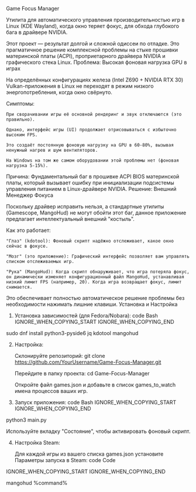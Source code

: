 Game Focus Manager

Утилита для автоматического управления производительностью игр в Linux (KDE Wayland), когда окно теряет фокус, для обхода глубокого бага в драйвере NVIDIA.

Этот проект — результат долгой и сложной одиссеи по отладке. Это прагматичное решение комплексной проблемы на стыке прошивки материнской платы (ACPI), проприетарного драйвера NVIDIA и графического стека Linux.
Проблема: Высокая фоновая нагрузка GPU в играх

На определённых конфигурациях железа (Intel Z690 + NVIDIA RTX 30) Vulkan-приложения в Linux не переходят в режим низкого энергопотребления, когда окно свёрнуто.

Симптомы:

    При сворачивании игры её основной рендеринг и звук отключаются (это правильно).

    Однако, интерфейс игры (UI) продолжает отрисовываться с избыточно высоким FPS.

    Это создаёт постоянную фоновую нагрузку на GPU в 60-80%, вызывая ненужный нагрев и шум вентиляторов.

    На Windows на том же самом оборудовании этой проблемы нет (фоновая нагрузка 5-15%).

Причина: Фундаментальный баг в прошивке ACPI BIOS материнской платы, который вызывает ошибку при инициализации подсистемы управления питанием в Linux-драйвере NVIDIA.
Решение: Внешний Менеджер Фокуса

Поскольку драйвер исправить нельзя, а стандартные утилиты (Gamescope, MangoHud) не могут обойти этот баг, данное приложение предлагает интеллектуальный внешний "костыль".

Как это работает:

    "Глаз" (kdotool): Фоновый скрипт надёжно отслеживает, какое окно сейчас в фокусе.

    "Мозг" (это приложение): Графический интерфейс позволяет вам управлять списком отслеживаемых игр.

    "Рука" (MangoHud): Когда скрипт обнаруживает, что игра потеряла фокус, он динамически изменяет конфигурационный файл MangoHud, устанавливая низкий лимит FPS (например, 20). Когда игра возвращает фокус, лимит снимается.

Это обеспечивает полностью автоматическое решение проблемы без необходимости нажимать лишние клавиши.
Установка и Настройка

1. Установка зависимостей (для Fedora/Nobara):
code Bash
IGNORE_WHEN_COPYING_START
IGNORE_WHEN_COPYING_END

    
sudo dnf install python3-pyside6 jq kdotool mangohud

  

2. Настройка:

    Склонируйте репозиторий: git clone https://github.com/YourUsername/Game-Focus-Manager.git

    Перейдите в папку проекта: cd Game-Focus-Manager

    Откройте файл games.json и добавьте в список games_to_watch имена процессов ваших игр.

3. Запуск приложения:
code Bash
IGNORE_WHEN_COPYING_START
IGNORE_WHEN_COPYING_END

    
python3 main.py

  

Используйте вкладку "Состояние", чтобы активировать фоновый скрипт.

4. Настройка Steam:

    Для каждой игры из вашего списка games.json установите Параметры запуска в Steam:
    code Code

IGNORE_WHEN_COPYING_START
IGNORE_WHEN_COPYING_END

    
mangohud %command%

  
